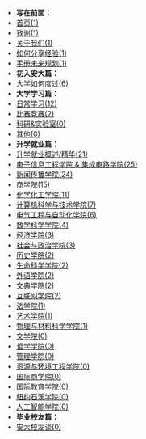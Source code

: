 - **写在前面：**
- [首页(1)](https://ahuer-leaplap.github.io/Impart-Inherit/)
- [致谢(1)](Preface/zhixie.md)
- [关于我们(1)](Preface/about.md)
- [如何分享经验(1)](Preface/fenxiang.md)
- [手册未来规划(1)](Preface/future.md)
- **初入安大篇：**
- [大学如何度过(6)](Golden-years/README.md)
- **大学学习篇：**
- [日常学习(12)](大学学习/日常学习/README.md)
- [比赛竞赛(2)](大学学习/比赛/README.md)
- [科研&实验室(0)](大学学习/科研/README.md)
- [其他(0)](大学学习/其他/README.md)
- **升学就业篇：**
- [升学就业概述/精华(21)](升学就业/升学就业概述/README.md)
- [电子信息工程学院 & 集成电路学院(25)](升学就业/电子信息工程学院/README.md)
- [新闻传播学院(24)](升学就业/新闻传播学院/README.md)
- [商学院(15)](升学就业/商学院/README.md)
- [化学化工学院(11)](升学就业/化学化工学院/README.md)
- [计算机科学与技术学院(7)](升学就业/计算机科学与技术学院/README.md)
- [电气工程与自动化学院(6)](升学就业/电气工程与自动化学院/README.md)
- [数学科学学院(4)](升学就业/数学科学学院/README.md)
- [经济学院(3)](升学就业/经济学院/README.md)
- [社会与政治学院(3)](升学就业/社会与政治学院/README.md)
- [历史学院(2)](升学就业/历史学院/README.md)
- [生命科学学院(2)](升学就业/生命科学学院/README.md)
- [外语学院(2)](升学就业/外语学院/README.md)
- [文典学院(2)](升学就业/文典学院/README.md)
- [互联网学院(2)](升学就业/互联网学院/README.md)
- [法学院(1)](升学就业/法学院/README.md)
- [艺术学院(1)](升学就业/艺术学院/README.md)
- [物理与材料科学学院(1)](升学就业/物理与材料科学学院/README.md)
- [文学院(0)](升学就业/文学院/README.md)
- [哲学学院(0)](升学就业/哲学学院/README.md)
- [管理学院(0)](升学就业/管理学院/README.md)
- [资源与环境工程学院(0)](升学就业/资源与环境工程学院/README.md)
- [国际商学院(0)](升学就业/国际商学院/README.md)
- [国际教育学院(0)](升学就业/国际教育学院/README.md)
- [纽约石溪学院(0)](升学就业/纽约石溪学院/README.md)
- [人工智能学院(0)](升学就业/人工智能学院/README.md)
- **毕业校友篇：**
- [安大校友谈(0)](安大校友谈/README.md)

⠀⠀

⠀⠀

